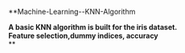  **Machine-Learning--KNN-Algorithm <br/>

**A basic KNN algorithm is built for the iris dataset. <br/>
Feature selection,dummy indices, accuracy** <br/>**
